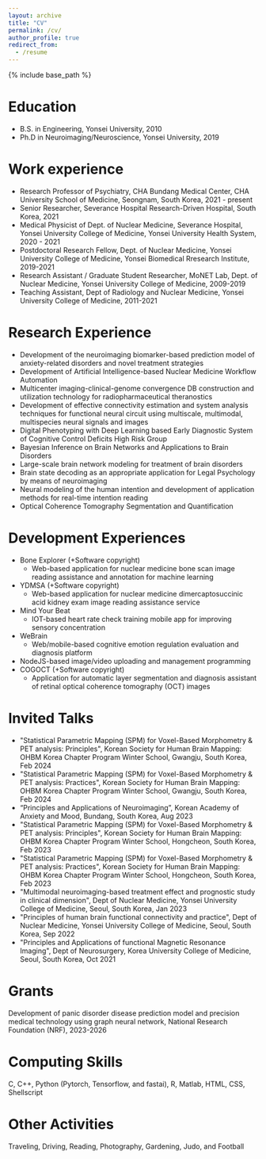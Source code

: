 ```yaml
---
layout: archive
title: "CV"
permalink: /cv/
author_profile: true
redirect_from:
  - /resume
---
```


{% include base_path %}


Education
======
* B.S. in Engineering, Yonsei University, 2010
* Ph.D in Neuroimaging/Neuroscience, Yonsei University, 2019


Work experience
======
* Research Professor of Psychiatry, CHA Bundang Medical Center, CHA University School of Medicine, Seongnam, South Korea, 2021 - present
* Senior Researcher, Severance Hospital Research-Driven Hospital, South Korea, 2021
* Medical Physicist of Dept. of Nuclear Medicine, Severance Hospital, Yonsei University College of Medicine, Yonsei University Health System, 2020 - 2021
* Postdoctoral Research Fellow, Dept. of Nuclear Medicine, Yonsei University College of Medicine, Yonsei Biomedical Rresearch Institute, 2019-2021
* Research Assistant / Graduate Student Researcher, MoNET Lab, Dept. of Nuclear Medicine, Yonsei University College of Medicine, 2009-2019
* Teaching Assistant, Dept of Radiology and Nuclear Medicine, Yonsei University College of Medicine, 2011-2021
  

Research Experience
======
* Development of the neuroimaging biomarker-based prediction model of anxiety-related disorders and novel treatment strategies
* Development of Artificial Intelligence-based Nuclear Medicine Workflow Automation
* Multicenter imaging-clinical-genome convergence DB construction and utilization technology for radiopharmaceutical theranostics
* Development of effective connectivity estimation and system analysis techniques for functional neural circuit using multiscale, multimodal, multispecies neural signals and images
* Digital Phenotyping with Deep Learning based Early Diagnostic System of Cognitive Control Deficits High Risk Group
* Bayesian Inference on Brain Networks and Applications to Brain Disorders
* Large-scale brain network modeling for treatment of brain disorders
* Brain state decoding as an appropriate application for Legal Psychology by means of neuroimaging
* Neural modeling of the human intention and development of application methods for real-time intention reading
* Optical Coherence Tomography Segmentation and Quantification


Development Experiences
======
* Bone Explorer (+Software copyright)
  * Web-based application for nuclear medicine bone scan image reading assistance and annotation for machine learning 
* YDMSA (+Software copyright)
  * Web-based application for nuclear medicine dimercaptosuccinic acid kidney exam image reading assistance service
* Mind Your Beat
  * IOT-based heart rate check training mobile app for improving sensory concentration
* WeBrain
  * Web/mobile-based cognitive emotion regulation evaluation and diagnosis platform
* NodeJS-based image/video uploading and management programming
* COGOCT (+Software copyright)
  * Application for automatic layer segmentation and diagnosis assistant of retinal optical coherence tomography (OCT) images


Invited Talks
======
* "Statistical Parametric Mapping (SPM) for Voxel-Based Morphometry & PET analysis: Principles", Korean Society for Human Brain Mapping: OHBM Korea Chapter Program Winter School, Gwangju, South Korea, Feb 2024
* "Statistical Parametric Mapping (SPM) for Voxel-Based Morphometry & PET analysis: Practices", Korean Society for Human Brain Mapping: OHBM Korea Chapter Program Winter School, Gwangju, South Korea, Feb 2024
* “Principles and Applications of Neuroimaging”, Korean Academy of Anxiety and Mood, Bundang, South Korea, Aug 2023
* "Statistical Parametric Mapping (SPM) for Voxel-Based Morphometry & PET analysis: Principles", Korean Society for Human Brain Mapping: OHBM Korea Chapter Program Winter School, Hongcheon, South Korea, Feb 2023
* "Statistical Parametric Mapping (SPM) for Voxel-Based Morphometry & PET analysis: Practices", Korean Society for Human Brain Mapping: OHBM Korea Chapter Program Winter School, Hongcheon, South Korea, Feb 2023
* "Multimodal neuroimaging-based treatment effect and prognostic study in clinical dimension", Dept of Nuclear Medicine, Yonsei University College of Medicine, Seoul, South Korea, Jan 2023
* "Principles of human brain functional connectivity and practice", Dept of Nuclear Medicine, Yonsei University College of Medicine, Seoul, South Korea, Sep 2022
* "Principles and Applications of functional Magnetic Resonance Imaging", Dept of Neurosurgery, Korea University College of Medicine, Seoul, South Korea, Oct 2021
  
Grants
======
Development of panic disorder disease prediction model and precision medical technology using graph neural network, National Research Foundation (NRF), 2023-2026
  
Computing Skills
======
C, C++, Python (Pytorch, Tensorflow, and fastai), R, Matlab, HTML, CSS, Shellscript
  
    
  
Other Activities
======
Traveling, Driving, Reading, Photography, Gardening, Judo, and Football
